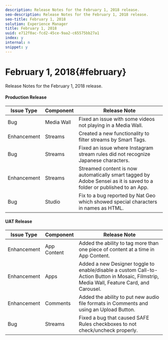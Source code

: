 ```yaml
---
description: Release Notes for the February 1, 2018 release.
seo-description: Release Notes for the February 1, 2018 release.
seo-title: February 1, 2018
solution: Experience Manager
title: February 1, 2018
uuid: e712f0ac-fcd2-45ce-9aa2-c65575bb27a1
index: y
internal: n
snippet: y
---
```


# February 1, 2018{#february}

Release Notes for the February 1, 2018 release.

#### Production Release
|  **Issue Type** | **Component** | **Release Note** |
|---|---|---|
|  Bug | Media Wall | Fixed an issue with some videos not playing in a Media Wall. |
|  Enhancement | Streams | Created a new functionality to filter streams by Smart Tags.  |
|  Bug | Streams | Fixed an issue where Instagram stream rules did not recognize Japanese characters. |
|  Enhancement | Streams | Streamed content is now automatically smart tagged by Adobe Sensei as it is saved to a folder or published to an App. |
|  Bug | Studio | Fix to a bug reported by Nat Geo which showed special characters in names as HTML. |

#### UAT Release
|  **Issue Type** | **Component** | **Release Note** |
|---|---|---|
|  Enhancement | App Content | Added the ability to tag more than one piece of content at a time in App Content.  |
|  Enhancement | Apps | Added a new Designer toggle to enable/disable a custom Call-to-Action Button in Mosaic, Filmstrip, Media Wall, Feature Card, and Carousel.  |
|  Enhancement | Comments | Added the ability to put new audio file formats in Comments and using an Upload Button.  |
|  Bug | Streams | Fixed a bug that caused SAFE Rules checkboxes to not check/uncheck properly. |

